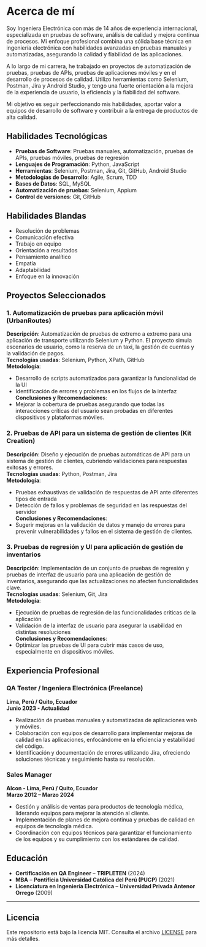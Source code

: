 # Acerca de mí

Soy Ingeniera Electrónica con más de 14 años de experiencia internacional, especializada en pruebas de software, análisis de calidad y mejora continua de procesos. Mi enfoque profesional combina una sólida base técnica en ingeniería electrónica con habilidades avanzadas en pruebas manuales y automatizadas, asegurando la calidad y fiabilidad de las aplicaciones.

A lo largo de mi carrera, he trabajado en proyectos de automatización de pruebas, pruebas de APIs, pruebas de aplicaciones móviles y en el desarrollo de procesos de calidad. Utilizo herramientas como Selenium, Postman, Jira y Android Studio, y tengo una fuerte orientación a la mejora de la experiencia de usuario, la eficiencia y la fiabilidad del software.

Mi objetivo es seguir perfeccionando mis habilidades, aportar valor a equipos de desarrollo de software y contribuir a la entrega de productos de alta calidad.

## Habilidades Tecnológicas

- **Pruebas de Software**: Pruebas manuales, automatización, pruebas de APIs, pruebas móviles, pruebas de regresión  
- **Lenguajes de Programación**: Python, JavaScript  
- **Herramientas**: Selenium, Postman, Jira, Git, GitHub, Android Studio  
- **Metodologías de Desarrollo**: Agile, Scrum, TDD  
- **Bases de Datos**: SQL, MySQL  
- **Automatización de pruebas**: Selenium, Appium  
- **Control de versiones**: Git, GitHub

## Habilidades Blandas

- Resolución de problemas  
- Comunicación efectiva  
- Trabajo en equipo  
- Orientación a resultados  
- Pensamiento analítico  
- Empatía  
- Adaptabilidad  
- Enfoque en la innovación

## Proyectos Seleccionados

### 1. **Automatización de pruebas para aplicación móvil (UrbanRoutes)**
**Descripción**: Automatización de pruebas de extremo a extremo para una aplicación de transporte utilizando Selenium y Python. El proyecto simula escenarios de usuario, como la reserva de un taxi, la gestión de cuentas y la validación de pagos.  
**Tecnologías usadas**: Selenium, Python, XPath, GitHub  
**Metodología**:  
- Desarrollo de scripts automatizados para garantizar la funcionalidad de la UI  
- Identificación de errores y problemas en los flujos de la interfaz  
**Conclusiones y Recomendaciones**:  
- Mejorar la cobertura de pruebas asegurando que todas las interacciones críticas del usuario sean probadas en diferentes dispositivos y plataformas móviles.

### 2. **Pruebas de API para un sistema de gestión de clientes (Kit Creation)**
**Descripción**: Diseño y ejecución de pruebas automáticas de API para un sistema de gestión de clientes, cubriendo validaciones para respuestas exitosas y errores.  
**Tecnologías usadas**: Python, Postman, Jira  
**Metodología**:  
- Pruebas exhaustivas de validación de respuestas de API ante diferentes tipos de entrada  
- Detección de fallos y problemas de seguridad en las respuestas del servidor  
**Conclusiones y Recomendaciones**:  
- Sugerir mejoras en la validación de datos y manejo de errores para prevenir vulnerabilidades y fallos en el sistema de gestión de clientes.

### 3. **Pruebas de regresión y UI para aplicación de gestión de inventarios**
**Descripción**: Implementación de un conjunto de pruebas de regresión y pruebas de interfaz de usuario para una aplicación de gestión de inventarios, asegurando que las actualizaciones no afecten funcionalidades clave.  
**Tecnologías usadas**: Selenium, Git, Jira  
**Metodología**:  
- Ejecución de pruebas de regresión de las funcionalidades críticas de la aplicación  
- Validación de la interfaz de usuario para asegurar la usabilidad en distintas resoluciones  
**Conclusiones y Recomendaciones**:  
- Optimizar las pruebas de UI para cubrir más casos de uso, especialmente en dispositivos móviles.

## Experiencia Profesional

### **QA Tester / Ingeniera Electrónica (Freelance)**
**Lima, Perú / Quito, Ecuador**  
**Junio 2023 - Actualidad**  
- Realización de pruebas manuales y automatizadas de aplicaciones web y móviles.  
- Colaboración con equipos de desarrollo para implementar mejoras de calidad en las aplicaciones, enfocándome en la eficiencia y estabilidad del código.  
- Identificación y documentación de errores utilizando Jira, ofreciendo soluciones técnicas y seguimiento hasta su resolución.  

### **Sales Manager**
**Alcon - Lima, Perú / Quito, Ecuador**  
**Marzo 2012 – Marzo 2024**  
- Gestión y análisis de ventas para productos de tecnología médica, liderando equipos para mejorar la atención al cliente.  
- Implementación de planes de mejora continua y pruebas de calidad en equipos de tecnología médica.  
- Coordinación con equipos técnicos para garantizar el funcionamiento de los equipos y su cumplimiento con los estándares de calidad.  

## Educación

- **Certificación en QA Engineer** – **TRIPLETEN** (2024)  
- **MBA** – **Pontificia Universidad Católica del Perú (PUCP)** (2021)  
- **Licenciatura en Ingeniería Electrónica** – **Universidad Privada Antenor Orrego** (2009)  


---

## Licencia
Este repositorio está bajo la licencia MIT. Consulta el archivo [LICENSE](LICENSE) para más detalles.
